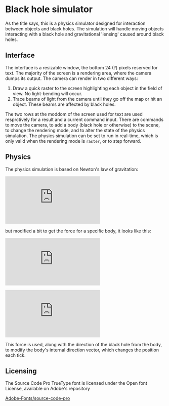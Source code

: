 # Black hole simulator

As the title says, this is a physics simulator designed for interaction between objects and black holes.
The simulation will handle moving objects interacting with a black hole and gravitational 'lensing' caused
around black holes.

## Interface

The interface is a resizable window, the bottom 24 (?) pixels reserved for text. The majority of the
screen is a rendering area, where the camera dumps its output. The camera can render in two different ways:

1. Draw a quick raster to the screen highlighting each object in the field of view. No light-bending will
occur.
2. Trace beams of light from the camera until they go off the map or hit an object. These beams are affected
by black holes.

The two rows at the moddom of the screen used for text are used resprctively for a result and a current
command input. There are commands to move the camera, to add a body (black hole or otherwise) to the scene, to
change the rendering mode, and to alter the state of the physics simulation. The physics simulation can be set
to run in real-time, which is only valid when the rendering mode is `raster`, or to step forward.

## Physics

The physics simulation is based on Newton's law of gravitation:

![Law of gravitation](http://www.sciweavers.org/tex2img.php?eq=F%3DG%5Cfrac%7Bm_1m_2%7D%7Br%5E2%7D&bc=White&fc=Black&im=png&fs=12&ff=arev&edit=0)

but modified a bit to get the force for a specific body, it looks like this:

![Modified Law, 1](http://www.sciweavers.org/tex2img.php?eq=F_1%3DG%5Cfrac%7Bm_1m_2%7D%7Br%5E2%7D%5Cdiv%5Cfrac%7Bm_1%7D%7Bm_1%2Bm_2%7D&bc=White&fc=Black&im=png&fs=12&ff=arev&edit=0)

![Modified law, 2](http://www.sciweavers.org/tex2img.php?eq=F_1%3DG%5Cfrac%7B%28m_1%29%5E2%5Ctimes%20m_2%2Bm_1%5Ctimes%28m_2%29%5E2%7D%7Bm_1%5Ctimes%20r%5E2%7D&bc=White&fc=Black&im=png&fs=12&ff=arev&edit=0)

This force is used, along with the direction of the black hole from the body, to modify the body's internal
direction vector, which changes the position each tick.

## Licensing

The Source Code Pro TrueType font is licensed under the Open font License, available on Adobe's repository

[Adobe-Fonts/source-code-pro](https://github.com/adobe-fonts/source-code-pro/)
